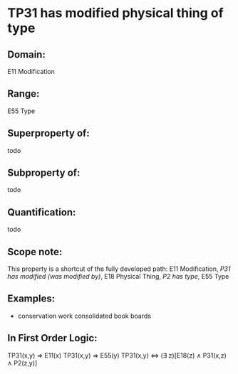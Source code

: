 # TP31 has modified physical thing of type

## Domain: 

E11 Modification

## Range: 

E55 Type

## Superproperty of: 

todo

## Subproperty of: 

todo

## Quantification: 

todo

## Scope note: 

This property is a shortcut of the fully developed path: E11 Modification, _P31 has modified (was modified by)_, E18 Physical Thing, _P2 has type_, E55 Type

## Examples: 

* conservation work consolidated book boards

## In First Order Logic: 

TP31(x,y) ⇒ E11(x)
TP31(x,y) ⇒ E55(y)
TP31(x,y) ⇔ (∃ z)[E18(z) ∧ P31(x,z) ∧ P2(z,y)]

